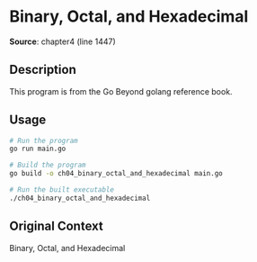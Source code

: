 # Binary, Octal, and Hexadecimal

**Source**: chapter4 (line 1447)

## Description

This program is from the Go Beyond golang reference book.

## Usage

```bash
# Run the program
go run main.go

# Build the program
go build -o ch04_binary_octal_and_hexadecimal main.go

# Run the built executable
./ch04_binary_octal_and_hexadecimal
```

## Original Context

Binary, Octal, and Hexadecimal
